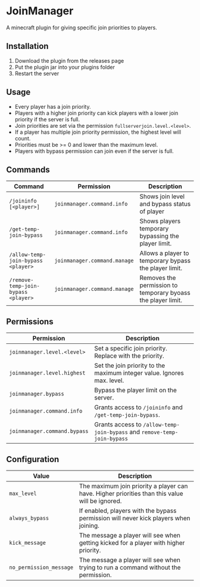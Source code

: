 # JoinManager
A minecraft plugin for giving specific join priorities to players.

## Installation
1. Download the plugin from the releases page
2. Put the plugin jar into your plugins folder
3. Restart the server

## Usage
- Every player has a join priority.
- Players with a higher join priority can kick players with a lower join priority if the server is full.
- Join priorities are set via the permission `fullserverjoin.level.<level>`.
- If a player has multiple join priority permission, the highest level will count.
- Priorities must be >= 0 and lower than the maximum level.
- Players with bypass permission can join even if the server is full.

## Commands
| Command                             | Permission                   | Description                                                  |
|-------------------------------------|------------------------------|--------------------------------------------------------------|
| `/joininfo [<player>]`              | `joinmanager.command.info`   | Shows join level and bypass status of player                 |
| `/get-temp-join-bypass`             | `joinmanager.command.info`   | Shows players temporary bypassing the player limit.          |
| `/allow-temp-join-bypass <player>`  | `joinmanager.command.manage` | Allows a player to temporary bypass the player limit.        |
| `/remove-temp-join-bypass <player>` | `joinmanager.command.manage` | Removes the permission to temporary byoass the player limit. |

## Permissions
| Permission                   | Description                                                              |
|------------------------------|--------------------------------------------------------------------------|
| `joinmanager.level.<level>`  | Set a specific join priority. Replace <level> with the priority.         |
| `joinmanager.level.highest`  | Set the join priority to the maximum integer value. Ignores max. level.  |
| `joinmanager.bypass`         | Bypass the player limit on the server.                                   |
| `joinmanager.command.info`   | Grants access to `/joininfo` and `/get-temp-join-bypass`.                |
| `joinmanager.command.bypass` | Grants access to `/allow-temp-join-bypass` and `remove-temp-join-bypass` |

## Configuration
| Value                   | Description                                                                                     |
|-------------------------|-------------------------------------------------------------------------------------------------|
| `max_level`             | The maximum join priority a player can have. Higher priorities than this value will be ignored. |
| `always_bypass`         | If enabled, players with the bypass permission will never kick players when joining.            |
| `kick_message`          | The message a player will see when getting kicked for a player with higher priority.            |
| `no_permission_message` | The message a player will see when trying to run a command without the permission.              |
